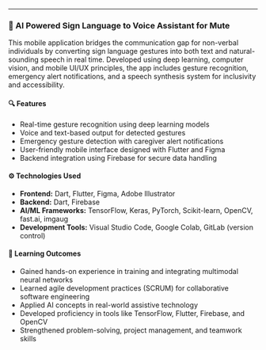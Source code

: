 ---

### 📘 AI Powered Sign Language to Voice Assistant for Mute

This mobile application bridges the communication gap for non-verbal individuals by converting sign language gestures into both text and natural-sounding speech in real time. Developed using deep learning, computer vision, and mobile UI/UX principles, the app includes gesture recognition, emergency alert notifications, and a speech synthesis system for inclusivity and accessibility.

#### 🔍 Features
- Real-time gesture recognition using deep learning models
- Voice and text-based output for detected gestures
- Emergency gesture detection with caregiver alert notifications
- User-friendly mobile interface designed with Flutter and Figma
- Backend integration using Firebase for secure data handling

#### ⚙️ Technologies Used
- **Frontend:** Dart, Flutter, Figma, Adobe Illustrator  
- **Backend:** Dart, Firebase  
- **AI/ML Frameworks:** TensorFlow, Keras, PyTorch, Scikit-learn, OpenCV, fast.ai, imgaug  
- **Development Tools:** Visual Studio Code, Google Colab, GitLab (version control)  

#### 🎯 Learning Outcomes
- Gained hands-on experience in training and integrating multimodal neural networks
- Learned agile development practices (SCRUM) for collaborative software engineering
- Applied AI concepts in real-world assistive technology
- Developed proficiency in tools like TensorFlow, Flutter, Firebase, and OpenCV
- Strengthened problem-solving, project management, and teamwork skills
